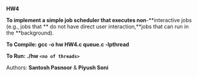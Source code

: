 **HW4**

**To implement a simple job scheduler that executes non**-**interactive jobs (e.g., jobs that **
do not have direct user interaction,**jobs that can run in the **background).


**To Compile: gcc -o hw HW4.c queue.c -lpthread**

 **To Run: ./hw `<no of threads>`**

Authors: **Santosh Pasnoor** & **Piyush Soni**
